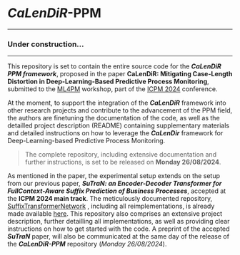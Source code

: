 # *CaLenDiR*-PPM

___
### Under construction...
___
This repository is set to contain the entire source code for the ***CaLenDiR PPM framework***, proposed in the paper **CaLenDiR: Mitigating Case-Length Distortion in Deep-Learning-Based Predictive Process Monitoring**, submitted to the [ML4PM](https://ml4pm.di.unimi.it/) workshop, part of the [ICPM 2024](https://icpmconference.org/2024/) conference. 

At the moment, to support the integration of the ***CaLenDiR*** framework into other research projects and contribute to the advancement of the PPM field, the authors are finetuning the documentation of the code, as well as the detailled project description (README) containing supplementary materials and detailed instructions on how to leverage the ***CaLenDir*** framework for Deep-Learning-based Predictive Process Monitoring. 

> The complete repository, including extensive documentation and further instructions, is set to be released on **Monday 26/08/2024**. 

As mentioned in the paper, the experimental setup extends on the setup from our previous paper, ***SuTraN: an Encoder-Decoder Transformer for FullContext-Aware Suffix Prediction of Business Processes***, accepted at the **ICPM 2024 main track**. The meticulously documented repository, [SuffixTransformerNetwork](https://github.com/BrechtWts/SuffixTransformerNetwork/tree/main) , including all reimplementations, is already made available [here](https://github.com/BrechtWts/SuffixTransformerNetwork/tree/main). This repository also comprises an extensive project description, further detailling all implementations, as well as providing clear instructions on how to get started with the code. A preprint of the accepted ***SuTraN*** paper, will also be communicated at the same day of the release of the ***CaLenDiR-PPM*** repository (*Monday 26/08/2024*). 
